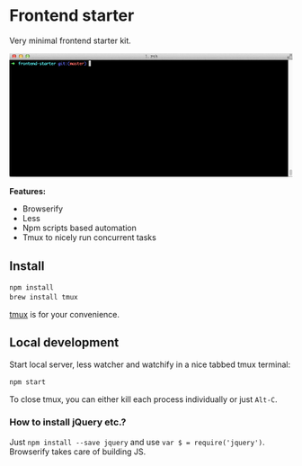 # Frontend starter

Very minimal frontend starter kit.

![](docs/demo.gif)

**Features:**

* Browserify
* Less
* Npm scripts based automation
* Tmux to nicely run concurrent tasks

## Install

```bash
npm install
brew install tmux
```
[tmux](http://tmux.sourceforge.net/) is for your convenience.

## Local development

Start local server, less watcher and watchify in a nice tabbed tmux terminal:

```bash
npm start
```

To close tmux, you can either kill each process individually or just `Alt-C`.

### How to install jQuery etc.?

Just `npm install --save jquery` and use `var $ = require('jquery')`. Browserify
takes care of building JS.

